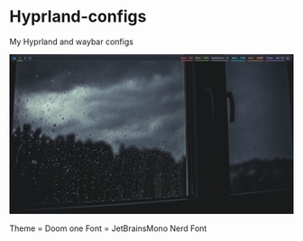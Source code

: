 # Hyprland-configs
My Hyprland and waybar configs

![hypr.png](/images/hypr.png?raw=true "My Hyprland Image")

Theme = Doom one
Font = JetBrainsMono Nerd Font
